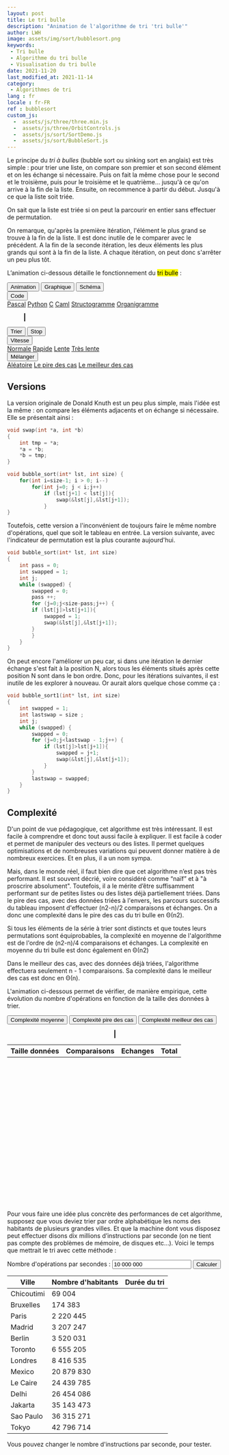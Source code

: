 ```yaml
---
layout: post
title: Le tri bulle
description: "Animation de l'algorithme de tri 'tri bulle'"
author: LWH
image: assets/img/sort/bubblesort.png
keywords: 
 - Tri bulle
 - Algorithme du tri bulle
 - Visualisation du tri bulle
date: 2021-11-20
last_modified_at: 2021-11-14
category: 
 - Algorithmes de tri 
lang : fr
locale : fr-FR
ref : bubblesort
custom_js:
  -  assets/js/three/three.min.js
  -  assets/js/three/OrbitControls.js
  -  assets/js/sort/SortDemo.js
  -  assets/js/sort/BubbleSort.js
---
```



Le principe du <em>tri à bulles</em> (bubble sort ou sinking sort en anglais) est très simple : pour trier une liste, on compare son premier et son second élément et on les échange si nécessaire. Puis on fait la même chose pour le second et le troisième, puis pour le troisième et le quatrième... jusqu'à ce qu'on arrive à la fin de la liste. Ensuite, on recommence à partir du début. Jusqu'à ce que la liste soit triée.

On sait que la liste est triée si on peut la parcourir en entier sans effectuer de permutation.

On remarque, qu'après la première itération, l'élément le plus grand se trouve à la fin de la liste. Il est donc inutile de le comparer avec le précédent. A la fin de la seconde itération, les deux éléments les plus grands qui sont à la fin de la liste. A chaque itération, on peut donc s'arrêter un peu plus tôt.

L’animation ci-dessous détaille le fonctionnement du <mark>tri bulle</mark> :
	
<div class="w3-bar w3-black">
	<button class="w3-bar-item w3-button" onclick="opentab('anim')">Animation</button>
	<button class="w3-bar-item w3-button" onclick="opentab('graph')">Graphique</button>
	<button class="w3-bar-item w3-button" onclick="opentab('schem')">Schéma</button>
	<div class="w3-dropdown-hover">
		<button class="w3-button">Code</button>
		<div class="w3-dropdown-content w3-bar-block w3-card-4">
		  <a href="#" class="w3-bar-item w3-button" title="Pascal" onclick="opentab('pascal');return false;">Pascal</a>
		  <a href="#" class="w3-bar-item w3-button" title="Python" onclick="opentab('python');return false;">Python</a>
		  <a href="#" class="w3-bar-item w3-button" title="C" onclick="opentab('C');return false;">C</a>
		  <a href="#" class="w3-bar-item w3-button" title="Caml" onclick="opentab('caml');return false;">Caml</a>				  
		  <a href="#" class="w3-bar-item w3-button" title="nsd" onclick="opentab('nsd');return false;">Structogramme</a>
		  <a href="#" class="w3-bar-item w3-button" title="Flowchart" onclick="opentab('flowchart');return false;">Organigramme</a>
		</div>
	</div>
</div>

<figure>
	<div id="anim" class="tab" style="position: relative;">
	<canvas id = "sort_canvas" width = "640" height = "295" class="animation" style="position:relative;top:0;left:0;border:1px solid #000000;  margin-bottom:0"> </canvas>
	<canvas id = "sort_canvas_layer" width = "640" height = "100" class="animation" style="position:absolute;top:0;left:0; margin-top:0;"></canvas>
	</div>
	<div id="graph" class="w3-container tab" style="display:none">
	<canvas id = "sort_canvas_graph" width = "640" height = "295" class="animation" style="position:relative;top:0;left:0;border:1px solid #000000;  margin-bottom:0;z-index: 0;"> </canvas>
	</div>
	<div id="schem" class="w3-container tab" style="display:none">
	<canvas id = "sort_canvas_schem" width = "640" height = "295" class="animation" style="position:relative;top:0;left:0;border:1px solid #000000; margin-bottom:0;z-index: 0;"> </canvas>
	</div>	
<div id="C" class="w3-container tab animation" style="display:none ;   width:100%;  height:395px; background-color:white;  overflow:scroll;">
	<div id="C" class="code" ><ol>
	<li class="li1"><div class="de1"><span class="kw4">void</span> bubble_sort<span class="br0">&#40;</span><span class="kw4">int</span><span class="sy0">*</span> lst<span class="sy0">,</span> <span class="kw4">int</span> size<span class="br0">&#41;</span></div></li>
	<li class="li1"><div class="de1"><span class="br0">&#123;</span></div></li>
	<li class="li1"><div class="de1">&nbsp; &nbsp; <span class="kw4">int</span> pass <span class="sy0">=</span> <span class="nu0">0</span><span class="sy0">;</span></div></li>
	<li class="li1"><div class="de1">&nbsp; &nbsp; <span class="kw4">int</span> swapped <span class="sy0">=</span> <span class="nu0">1</span><span class="sy0">;</span></div></li>
	<li class="li2"><div class="de2">&nbsp; &nbsp; <span class="kw4">int</span> current<span class="sy0">;</span></div></li>
	<li class="li1"><div class="de1">&nbsp; &nbsp; <span class="kw1">while</span> <span class="br0">&#40;</span>swapped<span class="br0">&#41;</span> <span class="br0">&#123;</span></div></li>
	<li class="li1"><div class="de1">&nbsp; &nbsp; &nbsp; &nbsp; swapped <span class="sy0">=</span> <span class="nu0">0</span><span class="sy0">;</span></div></li>
	<li class="li1"><div class="de1">&nbsp; &nbsp; &nbsp; &nbsp; pass <span class="sy0">++;</span> &nbsp; &nbsp; &nbsp;</div></li>
	<li class="li1"><div class="de1">&nbsp; &nbsp; &nbsp; &nbsp; <span class="kw1">for</span> <span class="br0">&#40;</span>current<span class="sy0">=</span><span class="nu0">0</span><span class="sy0">;</span>current<span class="sy0">&lt;</span>size<span class="sy0">-</span>pass<span class="sy0">;</span>current<span class="sy0">++</span><span class="br0">&#41;</span> <span class="br0">&#123;</span></div></li>
	<li class="li2"><div class="de2">&nbsp; &nbsp; &nbsp; &nbsp; <span class="kw1">if</span> <span class="br0">&#40;</span>lst<span class="br0">&#91;</span>current<span class="br0">&#93;</span><span class="sy0">&gt;</span>lst<span class="br0">&#91;</span>current<span class="sy0">&plus;</span><span class="nu0">1</span><span class="br0">&#93;</span><span class="br0">&#41;</span><span class="br0">&#123;</span></div></li>
	<li class="li1"><div class="de1">&nbsp; &nbsp; &nbsp; &nbsp; &nbsp; &nbsp; swapped <span class="sy0">=</span> <span class="nu0">1</span><span class="sy0">;</span></div></li>
	<li class="li1"><div class="de1">&nbsp; &nbsp; &nbsp; &nbsp; &nbsp; &nbsp; <span class="co1">// On permute les deux éléments</span></div></li>
	<li class="li1"><div class="de1">&nbsp; &nbsp; &nbsp; &nbsp; &nbsp; &nbsp; <span class="kw4">int</span> temp <span class="sy0">=</span> lst<span class="br0">&#91;</span>current<span class="br0">&#93;</span><span class="sy0">;</span></div></li>
	<li class="li1"><div class="de1">&nbsp; &nbsp; &nbsp; &nbsp; &nbsp; &nbsp; lst<span class="br0">&#91;</span>current<span class="br0">&#93;</span> <span class="sy0">=</span> lst<span class="br0">&#91;</span>current<span class="sy0">&plus;</span><span class="nu0">1</span><span class="br0">&#93;</span><span class="sy0">;</span></div></li>
	<li class="li2"><div class="de2">&nbsp; &nbsp; &nbsp; &nbsp; &nbsp; &nbsp; lst<span class="br0">&#91;</span>current<span class="sy0">&plus;</span><span class="nu0">1</span><span class="br0">&#93;</span> <span class="sy0">=</span> temp<span class="sy0">;</span></div></li>
	<li class="li1"><div class="de1">&nbsp; &nbsp; &nbsp; &nbsp; <span class="br0">&#125;</span></div></li>
	<li class="li1"><div class="de1">&nbsp; &nbsp; &nbsp; &nbsp; <span class="br0">&#125;</span></div></li>
	<li class="li1"><div class="de1">&nbsp; &nbsp; <span class="br0">&#125;</span></div></li>
	<li class="li1"><div class="de1"><span class="br0">&#125;</span></div></li>
	</ol></div>
</div>

<div id="python" class="w3-container tab animation" style="display:none ;   width:100%;  height:395px; background-color:white;  overflow:scroll;">
	<div id="python" class="code"><ol><li class="li1"><div class="de1"><span class="kw1">def</span> bubble_sort<span class="br0">&#40;</span>lst<span class="br0">&#41;</span>:</div></li>
	<li class="li1"><div class="de1">&nbsp; swapped = <span class="kw2">True</span></div></li>
	<li class="li1"><div class="de1">&nbsp; num_pass = <span class="nu0">0</span></div></li>
	<li class="li1"><div class="de1">&nbsp; <span class="kw1">while</span> swapped == <span class="kw2">True</span>:</div></li>
	<li class="li2"><div class="de2">&nbsp; &nbsp; swapped = <span class="kw2">False</span></div></li>
	<li class="li1"><div class="de1">&nbsp; &nbsp; num_pass = num_pass + <span class="nu0">1</span></div></li>
	<li class="li1"><div class="de1">&nbsp; &nbsp; <span class="kw1">for</span> current <span class="kw1">in</span> <span class="kw2">range</span><span class="br0">&#40;</span><span class="nu0">0</span>, <span class="kw2">len</span><span class="br0">&#40;</span>lst<span class="br0">&#41;</span> - num_pass<span class="br0">&#41;</span>:</div></li>
	<li class="li1"><div class="de1">&nbsp; &nbsp; &nbsp; <span class="kw1">if</span> <span class="br0">&#40;</span>lst<span class="br0">&#91;</span>current<span class="br0">&#93;</span> <span class="sy0">&gt;</span> lst<span class="br0">&#91;</span>current + <span class="nu0">1</span><span class="br0">&#93;</span><span class="br0">&#41;</span>:</div></li>
	<li class="li1"><div class="de1">&nbsp; &nbsp; &nbsp; &nbsp; swapped = <span class="kw2">True</span></div></li>
	<li class="li2"><div class="de2">&nbsp; &nbsp; &nbsp; &nbsp; <span class="co1"># On echange les deux elements</span></div></li>
	<li class="li1"><div class="de1">&nbsp; &nbsp; &nbsp; &nbsp; lst<span class="br0">&#91;</span>current<span class="br0">&#93;</span>, lst<span class="br0">&#91;</span>current + <span class="nu0">1</span><span class="br0">&#93;</span> = lst<span class="br0">&#91;</span>current + <span class="nu0">1</span><span class="br0">&#93;</span>,lst<span class="br0">&#91;</span>current<span class="br0">&#93;</span></div></li>
	<li class="li1"><div class="de1">&nbsp; <span class="kw1">return</span> lst</div></li>
	</ol></div>
</div>		
	
<div id="pascal" class="w3-container tab animation" style="display:none ;   width:100%;  height:395px; background-color:white;  overflow:scroll;">
	<div id="Pascal" class="code"><ol><li class="li1"><div class="de1"><span class="kw1">type</span> tab <span class="sy0">=</span> <span class="kw4">array</span><span class="br0">&#91;</span><span class="nu0">1</span>..<span class="nu0">20</span><span class="br0">&#93;</span> <span class="kw1">of</span> <span class="kw4">integer</span>;</div></li>
	<li class="li1"><div class="de1"><span class="kw1">procedure</span> bubble_sort<span class="br0">&#40;</span><span class="kw1">var</span> lst <span class="sy0">:</span> tab<span class="br0">&#41;</span>;</div></li>
	<li class="li1"><div class="de1">&nbsp; &nbsp; </div></li>
	<li class="li1"><div class="de1"><span class="kw1">var</span> swapped <span class="sy0">:</span> <span class="kw4">boolean</span>;</div></li>
	<li class="li2"><div class="de2">&nbsp; &nbsp; current <span class="sy0">:</span> <span class="kw4">integer</span>;</div></li>
	<li class="li1"><div class="de1">&nbsp; &nbsp; temp <span class="sy0">:</span> <span class="kw4">integer</span>;</div></li>
	<li class="li1"><div class="de1">&nbsp; &nbsp; pass <span class="sy0">:</span> <span class="kw4">integer</span>;</div></li>
	<li class="li1"><div class="de1">&nbsp; &nbsp; &nbsp;</div></li>
	<li class="li1"><div class="de1"><span class="kw1">begin</span></div></li>
	<li class="li2"><div class="de2">&nbsp; pass <span class="sy0">:=</span> <span class="nu0">1</span>;</div></li>
	<li class="li1"><div class="de1">&nbsp; <span class="kw1">REPEAT</span></div></li>
	<li class="li1"><div class="de1">&nbsp; &nbsp; swapped <span class="sy0">:=</span> <span class="kw2">false</span>;</div></li>
	<li class="li1"><div class="de1">&nbsp; &nbsp; <span class="kw1">for</span> current <span class="sy0">:=</span> <span class="nu0">1</span> <span class="kw1">to</span> <span class="nu0">20</span> <span class="sy0">-</span> pass <span class="kw1">do</span></div></li>
	<li class="li1"><div class="de1">&nbsp; &nbsp; <span class="kw1">begin</span></div></li>
	<li class="li2"><div class="de2">&nbsp; &nbsp; <span class="kw1">if</span> <span class="br0">&#40;</span>lst<span class="br0">&#91;</span>current<span class="br0">&#93;</span> &gt; lst<span class="br0">&#91;</span>current <span class="sy0">&plus;</span> <span class="nu0">1</span><span class="br0">&#93;</span><span class="br0">&#41;</span> <span class="kw1">then</span></div></li>
	<li class="li1"><div class="de1">&nbsp; &nbsp; <span class="kw1">begin</span></div></li>
	<li class="li1"><div class="de1">&nbsp; &nbsp; &nbsp; &nbsp; <span class="coMULTI">{ on échange les deux éléments }</span></div></li>
	<li class="li1"><div class="de1">&nbsp; &nbsp; &nbsp; &nbsp; temp <span class="sy0">:=</span> lst<span class="br0">&#91;</span>current<span class="br0">&#93;</span>;</div></li>
	<li class="li1"><div class="de1">&nbsp; &nbsp; &nbsp; &nbsp; lst<span class="br0">&#91;</span>current<span class="br0">&#93;</span><span class="sy0">:=</span>lst<span class="br0">&#91;</span>current <span class="sy0">&plus;</span> <span class="nu0">1</span><span class="br0">&#93;</span>;</div></li>
	<li class="li2"><div class="de2">&nbsp; &nbsp; &nbsp; &nbsp; lst<span class="br0">&#91;</span>current <span class="sy0">&plus;</span> <span class="nu0">1</span><span class="br0">&#93;</span><span class="sy0">:=</span>temp;</div></li>
	<li class="li1"><div class="de1">&nbsp; &nbsp; &nbsp; &nbsp; swapped <span class="sy0">:=</span> <span class="kw2">true</span>;</div></li>
	<li class="li1"><div class="de1">&nbsp; &nbsp; <span class="kw1">end</span>;</div></li>
	<li class="li1"><div class="de1">&nbsp; &nbsp; <span class="kw1">end</span>;</div></li>
	<li class="li1"><div class="de1">&nbsp; &nbsp; pass <span class="sy0">:=</span> pass <span class="sy0">&plus;</span> <span class="nu0">1</span>;</div></li>
	<li class="li2"><div class="de2">&nbsp; &nbsp; <span class="kw1">UNTIL</span> <span class="br0">&#40;</span><span class="kw1">not</span> swapped<span class="br0">&#41;</span>;</div></li>
	<li class="li1"><div class="de1"><span class="kw1">end</span>;</div></li>
	</ol></div>
</div>
	
<div id="caml" class="w3-container tab animation" style="display:none ;   width:100%;  height:395px; background-color:white;  overflow:scroll;">	
	<div id="caml" class="code"><ol><li class="li1"><div class="de1"><span class="kw1">let</span> swap a b t <span class="sy0">=</span></div></li>
	<li class="li1"><div class="de1">&nbsp; &nbsp; <span class="kw1">let</span> temp <span class="sy0">=</span> t <span class="sy0">.</span><span class="br0">&#40;</span> b <span class="br0">&#41;</span> <span class="kw1">in</span> t <span class="sy0">.</span><span class="br0">&#40;</span> b <span class="br0">&#41;</span> <span class="sy0">&lt;-</span> t <span class="sy0">.</span><span class="br0">&#40;</span> a <span class="br0">&#41;</span> <span class="sy0">;</span> t <span class="sy0">.</span><span class="br0">&#40;</span> a <span class="br0">&#41;</span> <span class="sy0">&lt;-</span> temp <span class="sy0">;;</span></div></li>
	<li class="li1"><div class="de1">&nbsp;</div></li>
	<li class="li1"><div class="de1"><span class="kw1">let</span> bubble_sort vect <span class="sy0">=</span></div></li>
	<li class="li2"><div class="de2">&nbsp; &nbsp; <span class="kw1">let</span> length <span class="sy0">=</span> <span class="kw2">Array</span><span class="sy0">.</span>length vect <span class="kw1">in</span></div></li>
	<li class="li1"><div class="de1">&nbsp; &nbsp; &nbsp; &nbsp; <span class="kw1">for</span> max_pos <span class="sy0">=</span> length <span class="sy0">-</span> <span class="nu0">1</span> <span class="kw1">downto</span> <span class="nu0">0</span> <span class="kw1">do</span></div></li>
	<li class="li1"><div class="de1">&nbsp; &nbsp; &nbsp; &nbsp; &nbsp; &nbsp; <span class="kw1">for</span> current <span class="sy0">=</span> <span class="nu0">0</span> <span class="kw1">to</span> max_pos <span class="sy0">-</span> <span class="nu0">1</span> <span class="kw1">do</span></div></li>
	<li class="li1"><div class="de1">&nbsp; &nbsp; &nbsp; &nbsp; &nbsp; &nbsp; &nbsp; &nbsp; <span class="kw1">if</span> vect<span class="sy0">.</span><span class="br0">&#40;</span> current <span class="br0">&#41;</span> <span class="sy0">&gt;</span> vect<span class="sy0">.</span><span class="br0">&#40;</span> current <span class="sy0">&plus</span> <span class="nu0">1</span> <span class="br0">&#41;</span> <span class="kw1">then</span> swap current <span class="br0">&#40;</span> current <span class="sy0">&plus</span> <span class="nu0">1</span> <span class="br0">&#41;</span> vect</div></li>
	<li class="li1"><div class="de1">&nbsp; &nbsp; &nbsp; &nbsp; &nbsp; &nbsp; <span class="kw1">done</span><span class="sy0">;</span></div></li>
	<li class="li2"><div class="de2">&nbsp; &nbsp; &nbsp; &nbsp; <span class="kw1">done</span><span class="sy0">;</span></div></li>
	<li class="li1"><div class="de1">&nbsp; &nbsp; vect<span class="sy0">;</span></div></li>
	<li class="li1"><div class="de1"><span class="sy0">;;</span></div></li>
	</ol></div>
</div>
	
<div id="flowchart" class="w3-container tab animation" style="display:none ;   width:100%;  height:395px; background-color:white;  overflow:scroll;">		
<img src="{{ 'assets/img/sort/BubbleSort_flowchart.svg' | relative_url }}" alt="Ordinogramme du tri bulle " /> 
</div>

<div id="nsd" class="w3-container tab animation" style="display:none ;   width:100%;  height:395px; background-color:white;  overflow:scroll;">		
<img src="{{ 'assets/img/sort/BubbleSort_nsd.svg' | relative_url }}" alt="Graphe NSD (Nassi-Shneidermann) du tri bulle " /> 
</div>
	
</figure>

<div class="w3-bar w3-black">
	<button class="w3-bar-item w3-button" onclick="sortdem.start(algo);return false;">Trier</button>
	<button class="w3-bar-item w3-button" onclick="algo.stop();return false;">Stop</button>
	<div class="w3-dropdown-hover">
		<button class="w3-button">Vitesse</button>
		<div class="w3-dropdown-content w3-bar-block w3-card-4">
		  <a href="#" class="w3-bar-item w3-button" title="Vitesse normale" href="PleaseEnableJavascript.html" onclick="sortdem.setSpeed(0.5);return false;">Normale</a>
		  <a href="#" class="w3-bar-item w3-button" title="Vitesse rapide" href="PleaseEnableJavascript.html" onclick="sortdem.setSpeed(1);return false;">Rapide</a>
		  <a href="#" class="w3-bar-item w3-button" title="Vitesse lente" href="PleaseEnableJavascript.html" onclick="sortdem.setSpeed(0.2);return false;">Lente</a>
		  <a href="#" class="w3-bar-item w3-button" title="Vitesse très lente" href="PleaseEnableJavascript.html" onclick="sortdem.setSpeed(0.1);return false;">Très lente</a>
		</div>
	</div>
	<div class="w3-dropdown-hover">
		<button class="w3-button">Mélanger</button>
		<div class="w3-dropdown-content w3-bar-block w3-card-4">
		  <a href="#" class="w3-bar-item w3-button" title="Aléatoire" href="PleaseEnableJavascript.html" onclick="sortdem.shuffle('A');return false;">Aléatoire</a>
		  <a href="#" class="w3-bar-item w3-button" title="Le pire des cas" href="PleaseEnableJavascript.html" onclick="sortdem.shuffle('W');return false;">Le pire des cas</a>
		  <a href="#" class="w3-bar-item w3-button" title="Vitesse lente" href="PleaseEnableJavascript.html" onclick="sortdem.shuffle('B');return false;">Le meilleur des cas</a>
		</div>
	</div>

</div>	

## Versions

La version originale de Donald Knuth est un peu plus simple, mais l'idée est la même : on compare les éléments adjacents et on échange si nécessaire. Elle se présentait ainsi :

```c
void swap(int *a, int *b)
{
    int tmp = *a;
    *a = *b;
    *b = tmp;
}

void bubble_sort(int* lst, int size) {
    for(int i=size-1; i > 0; i--)
        for(int j=0; j < i;j++)
            if (lst[j+1] < lst[j]){
                swap(&lst[j],&lst[j+1]);
            }
}
```

Toutefois, cette version a l'inconvénient de toujours faire le même nombre d'opérations, quel que soit le tableau en entrée.  La version suivante, avec l'indicateur de permutation est la plus courante aujourd'hui. 

```c
void bubble_sort(int* lst, int size)
{
    int pass = 0;
    int swapped = 1;
    int j;
    while (swapped) {
        swapped = 0;
        pass ++;      
        for (j=0;j<size-pass;j++) {
		if (lst[j]>lst[j+1]){
		    swapped = 1;
		    swap(&lst[j],&lst[j+1]);
		}
        }
    }
}
```
On peut encore l'améliorer un peu car, si dans une itération le dernier échange s'est fait à la position N, alors tous les éléments situés après cette position N sont dans le bon ordre. Donc, pour les itérations suivantes, il est inutile de les explorer à nouveau. Or aurait alors quelque chose comme ça :
```c
void bubble_sort1(int* lst, int size)
{
    int swapped = 1;
    int lastswap = size ;
    int j;
    while (swapped) {
        swapped = 0;
        for (j=0;j<lastswap - 1;j++) {
            if (lst[j]>lst[j+1]){
                swapped = j+1;
                swap(&lst[j],&lst[j+1]);
            }
        }
        lastswap = swapped;
    }
}
```
	
## Complexité	
	
D'un point de vue pédagogique, cet algorithme est très intéressant. Il est facile à comprendre et donc tout aussi facile à expliquer. Il est facile à coder et permet de manipuler des vecteurs ou des listes. Il permet quelques optimisations et de nombreuses variations qui peuvent donner matière à de nombreux exercices. Et en plus, il a un nom sympa.

Mais, dans le monde réel, il faut bien dire que cet algorithme n’est pas très performant. Il est souvent décrié, voire considéré comme “naïf” et à "à proscrire absolument". Toutefois, il a le mérite d’être suffisamment performant sur de petites listes ou des listes déjà partiellement triées.
Dans le pire des cas, avec des données triées à l'envers, les parcours successifs du tableau imposent d'effectuer (n2-n)/2 comparaisons et échanges. On a donc une complexité dans le pire des cas du tri bulle en Θ(n2).

Si tous les éléments de la série à trier sont distincts et que toutes leurs permutations sont équiprobables, la complexité en moyenne de l'algorithme est de l'ordre de (n2-n)/4 comparaisons et échanges. La complexité en moyenne du tri bulle est donc également en Θ(n2)

Dans le meilleur des cas, avec des données déjà triées, l'algorithme effectuera seulement n - 1 comparaisons. Sa complexité dans le meilleur des cas est donc en Θ(n).

L'animation ci-dessous permet de vérifier, de manière empirique, cette évolution du nombre d'opérations en fonction de la taille des données à trier.


<div class="w3-metro-darken w3-bar">
<button class="w3-bar-item w3-button" onclick="sortcplx.calc('A');return false;">Complexité moyenne</button>
<button class="w3-bar-item w3-button" onclick="sortcplx.calc('W');return false;">Complexité pire des cas</button>
<button class="w3-bar-item w3-button" onclick="sortcplx.calc('B');return false;">Complexité meilleur des cas</button>
</div>

<div id="complex" class="w3-container " style="width:100%;  height:420px; background-color:transparent;  overflow:auto;">	
	<figure>
	<div class="w3-half">
	<center>
	<canvas id="sortcplx" height="350" width="566" style="position:relative;border:1px solid #000000;width: 95%;"></canvas>
	</center>
	</div>
	</figure>
	<div class="w3-half">
		<table id='Tcomplex' class="w3-table-all w3-hoverable">
			<tr class="w3-red">
				<th>Taille données</th>
				<th>Comparaisons</th>
				<th>Echanges</th>
				<th>Total</th>
			</tr>		
		</table> 	
	</div>
</div>
	
Pour vous faire une idée plus concrète des performances de cet algorithme, supposez que vous deviez trier par ordre alphabétique les noms des habitants de plusieurs grandes villes. Et que la machine dont vous disposez peut effectuer disons dix millions d’instructions par seconde (on ne tient pas compte des problèmes de mémoire, de disques etc…). Voici le temps que mettrait le tri avec cette méthode :

<div class="w3-responsive">
<div class="w3-metro-darken w3-bar">
<label class="w3-bar-item" >Nombre d'opérations par secondes :</label>
<input class="w3-input w3-bar-item" type="text" id="computerspeed" value="10 000 000">
<button class="w3-bar-item w3-button" onclick="calc_sort_speed('fr');return false;">Calculer</button>
</div>
<table id = "exectimes"  class="w3-table-all w3-responsive">
	<thead><!-- en-tête -->
		<tr><!-- première ligne -->
			<th> Ville</th>
			<th> Nombre d'habitants</th>
			<th > Durée du tri</th>
		</tr>
	</thead>
	<tbody>
		<tr>
			<td> Chicoutimi</td>
			<td class="w3-right-align">69 004</td>
			<td class="w3-right-align"></td>
		</tr>
		<tr>
			<td>Bruxelles</td>
			<td class="w3-right-align">174 383</td>
			<td class="w3-right-align"></td>
		</tr>	
		<tr>
			<td> Paris</td>
			<td class="w3-right-align">2 220 445</td>
			<td class="w3-right-align"></td>
		</tr>
		<tr>
			<td> Madrid</td>
			<td class="w3-right-align">3 207 247</td>
			<td class="w3-right-align"></td>
		</tr>
		<tr>
			<td> Berlin</td>
			<td class="w3-right-align">3 520 031</td>
			<td class="w3-right-align"></td>
		</tr>
		<tr>
			<td>Toronto</td>
			<td class="w3-right-align">6 555 205</td>
			<td class="w3-right-align"></td>
		</tr>		
		<tr>
			<td> Londres</td>
			<td class="w3-right-align" >8 416 535</td>
			<td class="w3-right-align"></td>
		</tr>
		<tr>
			<td> Mexico</td>
			<td class="w3-right-align">20 879 830</td>
			<td class="w3-right-align"></td>
		</tr>
		<tr>
			<td> Le Caire</td>
			<td class="w3-right-align">24 439 785</td>
			<td class="w3-right-align"></td>
		</tr>
		<tr>
			<td>Delhi</td>
			<td class="w3-right-align">26 454 086</td>
			<td class="w3-right-align"></td>
		</tr>
		<tr>
			<td> Jakarta</td>
			<td class="w3-right-align">35 143 473</td>
			<td class="w3-right-align"></td>
		</tr>
		<tr>
			<td>Sao Paulo</td>
			<td class="w3-right-align">36 315 271</td>
			<td class="w3-right-align"></td>
		</tr>		
		<tr>
			<td> Tokyo</td>
			<td class="w3-right-align">42 796 714</td>
			<td class="w3-right-align"></td>
		</tr>
	</tbody>
</table>
</div>

Vous pouvez changer le nombre d'instructions par seconde, pour tester.
